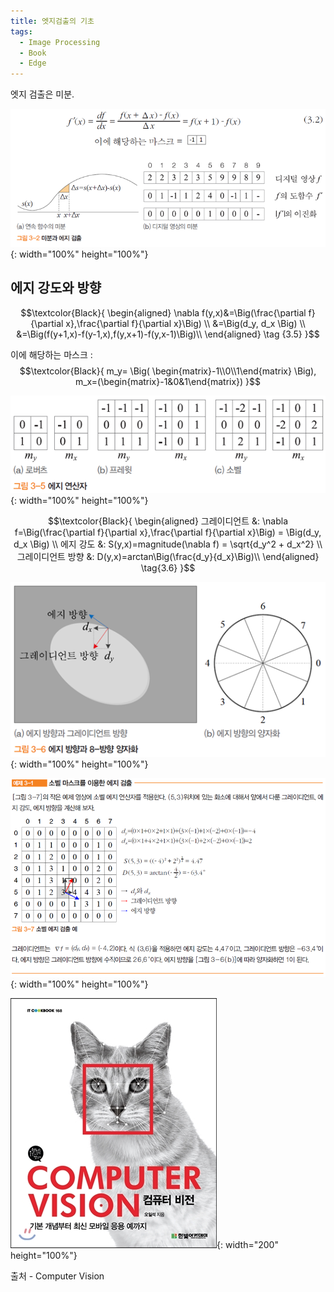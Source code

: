 ```yaml
---
title: 엣지검출의 기초
tags:
  - Image Processing
  - Book
  - Edge
---
```

엣지 검출은 미분.
<!--more-->
![그림](/img/post/20201124/01.png){: width="100%" height="100%"}

## 에지 강도와 방향

$$\textcolor{Black}{
\begin{aligned}
\nabla f(y,x)&=\Big(\frac{\partial f}{\partial x},\frac{\partial f}{\partial x}\Big) \\
&=\Big(d_y, d_x \Big) \\
&=\Big(f(y+1,x)-f(y-1,x),f(y,x+1)-f(y,x-1)\Big)\\
\end{aligned}
\tag {3.5}
}$$

이에 해당하는 마스크 : 
$$\textcolor{Black}{
  m_y= \Big( \begin{matrix}-1\\0\\1\end{matrix} \Big), m_x=(\begin{matrix}-1&0&1\end{matrix})
}$$

![그림](/img/post/20201124/03.png){: width="100%" height="100%"}

$$\textcolor{Black}{
\begin{aligned}
그레이디언트 &: \nabla f=\Big(\frac{\partial f}{\partial x},\frac{\partial f}{\partial x}\Big) = \Big(d_y, d_x \Big) \\
에지 강도 &: S(y,x)=magnitude(\nabla f) = \sqrt{d_y^2 + d_x^2} \\
그레이디언트 방향 &: D(y,x)=arctan\Big(\frac{d_y}{d_x}\Big)\\
\end{aligned}
\tag{3.6}
}$$

![그림](/img/post/20201124/04.png){: width="100%" height="100%"}

![그림](/img/post/20201124/02.png){: width="100%" height="100%"}


![출처](/img/post/Feature_00.jpg){: width="200" height="100%"}

출처 - Computer Vision
